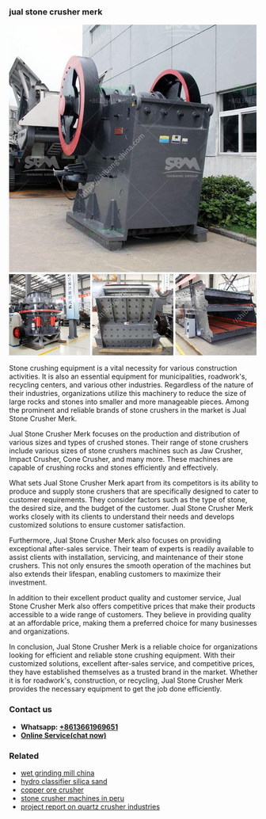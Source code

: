 <h3>jual stone crusher merk</h3><img src='1704856701.jpg' alt=''><p>Stone crushing equipment is a vital necessity for various construction activities. It is also an essential equipment for municipalities, roadwork's, recycling centers, and various other industries. Regardless of the nature of their industries, organizations utilize this machinery to reduce the size of large rocks and stones into smaller and more manageable pieces. Among the prominent and reliable brands of stone crushers in the market is Jual Stone Crusher Merk.</p><p>Jual Stone Crusher Merk focuses on the production and distribution of various sizes and types of crushed stones. Their range of stone crushers include various sizes of stone crushers machines such as Jaw Crusher, Impact Crusher, Cone Crusher, and many more. These machines are capable of crushing rocks and stones efficiently and effectively.</p><p>What sets Jual Stone Crusher Merk apart from its competitors is its ability to produce and supply stone crushers that are specifically designed to cater to customer requirements. They consider factors such as the type of stone, the desired size, and the budget of the customer. Jual Stone Crusher Merk works closely with its clients to understand their needs and develops customized solutions to ensure customer satisfaction.</p><p>Furthermore, Jual Stone Crusher Merk also focuses on providing exceptional after-sales service. Their team of experts is readily available to assist clients with installation, servicing, and maintenance of their stone crushers. This not only ensures the smooth operation of the machines but also extends their lifespan, enabling customers to maximize their investment.</p><p>In addition to their excellent product quality and customer service, Jual Stone Crusher Merk also offers competitive prices that make their products accessible to a wide range of customers. They believe in providing quality at an affordable price, making them a preferred choice for many businesses and organizations.</p><p>In conclusion, Jual Stone Crusher Merk is a reliable choice for organizations looking for efficient and reliable stone crushing equipment. With their customized solutions, excellent after-sales service, and competitive prices, they have established themselves as a trusted brand in the market. Whether it is for roadwork's, construction, or recycling, Jual Stone Crusher Merk provides the necessary equipment to get the job done efficiently.</p><h3>Contact us</h3><ul><li><strong>Whatsapp:&nbsp;<a href="https://wa.me/8613661969651">+8613661969651</a></strong></li><li><a href="https://swt.shibang-china.com/?git&amp;zhl&amp;jual stone crusher merk"><strong>Online Service(chat now)</strong></a></li></ul><h3>Related</h3><ul><li><a href='wet grinding mill china.md'>wet grinding mill china</a></li><li><a href='hydro classifier silica sand.md'>hydro classifier silica sand</a></li><li><a href='copper ore crusher.md'>copper ore crusher</a></li><li><a href='stone crusher machines in peru.md'>stone crusher machines in peru</a></li><li><a href='project report on quartz crusher industries.md'>project report on quartz crusher industries</a></li></ul>